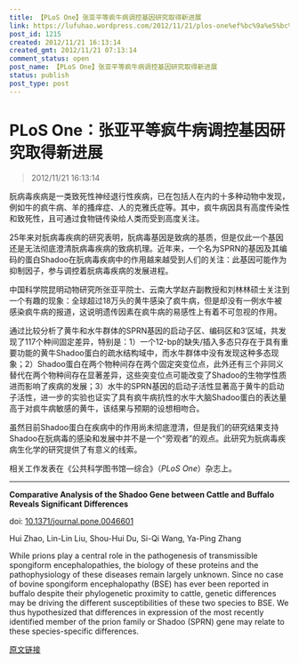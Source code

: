 ```yaml
---
title: 【PLoS One】张亚平等疯牛病调控基因研究取得新进展
link: https://lufuhao.wordpress.com/2012/11/21/plos-one%ef%bc%9a%e5%bc%a0%e4%ba%9a%e5%b9%b3%e7%ad%89%e7%96%af%e7%89%9b%e7%97%85%e8%b0%83%e6%8e%a7%e5%9f%ba%e5%9b%a0%e7%a0%94%e7%a9%b6%e5%8f%96%e5%be%97%e6%96%b0%e8%bf%9b%e5%b1%95/
post_id: 1215
created: 2012/11/21 16:13:14
created_gmt: 2012/11/21 07:13:14
comment_status: open
post_name: 【PLoS One】张亚平等疯牛病调控基因研究取得新进展
status: publish
post_type: post
---
```


# PLoS One：张亚平等疯牛病调控基因研究取得新进展

> 2012/11/21 16:13:14

朊病毒疾病是一类致死性神经退行性疾病，已在包括人在内的十多种动物中发现，例如牛的疯牛病、羊的搔痒症、人的克雅氏症等。其中，疯牛病因具有高度传染性和致死性，且可通过食物链传染给人类而受到高度关注。 

25年来对朊病毒疾病的研究表明，朊病毒基因是致病的基质，但是仅此一个基因还是无法彻底澄清朊病毒疾病的致病机理。近年来，一个名为SPRN的基因及其编码的蛋白Shadoo在朊病毒疾病中的作用越来越受到人们的关注：此基因可能作为抑制因子，参与调控着朊病毒疾病的发展进程。 

中国科学院昆明动物研究所张亚平院士、云南大学赵卉副教授和刘林林硕士关注到一个有趣的现象：全球超过18万头的黄牛感染了疯牛病，但是却没有一例水牛被感染疯牛病的报道，这说明遗传因素在疯牛病的易感性上有着不可忽视的作用。 

通过比较分析了黄牛和水牛群体的SPRN基因的启动子区、编码区和3’区域，共发现了117个种间固定差异，特别是：1）一个12-bp的缺失/插入多态只存在于具有重要功能的黄牛Shadoo蛋白的疏水结构域中，而水牛群体中没有发现这种多态现象；2）Shadoo蛋白在两个物种间存在两个固定突变位点，此外还有三个非同义替代在两个物种间存在显著差异，这些突变位点可能改变了Shadoo的生物学性质进而影响了疾病的发展；3）水牛的SPRN基因的启动子活性显著高于黄牛的启动子活性，进一步的实验也证实了具有疯牛病抗性的水牛大脑Shadoo蛋白的表达量高于对疯牛病敏感的黄牛，该结果与预期的设想相吻合。 

虽然目前Shadoo蛋白在疾病中的作用尚未彻底澄清，但是我们的研究结果支持Shadoo在朊病毒的感染和发展中并不是一个“旁观者”的观点。此研究为朊病毒疾病生化学的研究提供了有意义的线索。 

相关工作发表在《公共科学图书馆—综合》（_PLoS One_）杂志上。 

***

**Comparative Analysis of the Shadoo Gene between Cattle and Buffalo Reveals Significant Differences**

doi: [10.1371/journal.pone.0046601](http://dx.doi.org/10.1371/journal.pone.0046601)

Hui Zhao, Lin-Lin Liu, Shou-Hui Du, Si-Qi Wang, Ya-Ping Zhang

While prions play a central role in the pathogenesis of transmissible spongiform encephalopathies, the biology of these proteins and the pathophysiology of these diseases remain largely unknown. Since no case of bovine spongiform encephalopathy (BSE) has ever been reported in buffalo despite their phylogenetic proximity to cattle, genetic differences may be driving the different susceptibilities of these two species to BSE. We thus hypothesized that differences in expression of the most recently identified member of the prion family or Shadoo (SPRN) gene may relate to these species-specific differences. 

[原文链接](http://www.bioon.com/biology/Class18/531407.shtml)
